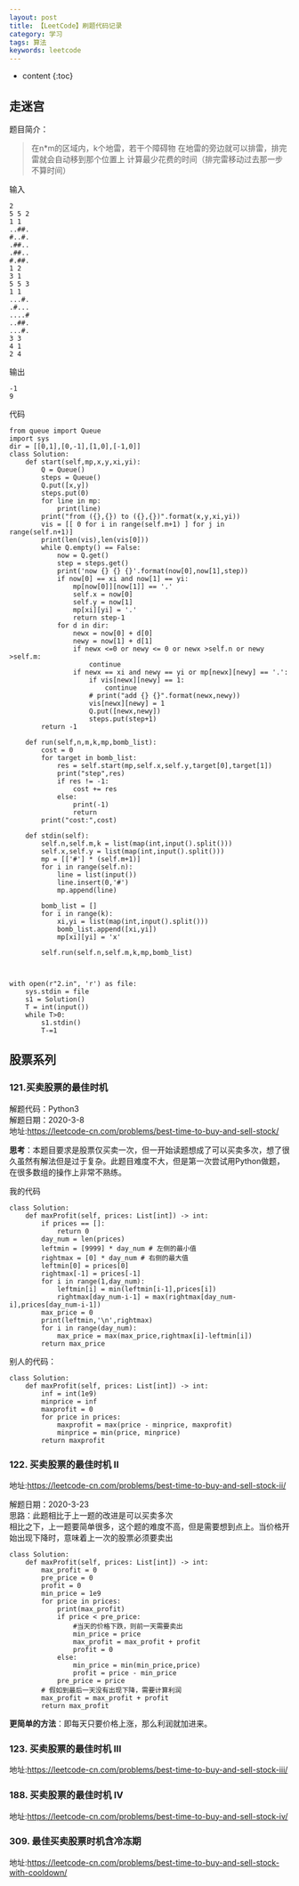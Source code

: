 ```yaml
---
layout: post
title: 【LeetCode】刷题代码记录
category: 学习
tags: 算法
keywords: leetcode
---
```


* content
{:toc}
## 走迷宫


题目简介：
> 在n*m的区域内，k个地雷，若干个障碍物
> 在地雷的旁边就可以排雷，排完雷就会自动移到那个位置上
> 计算最少花费的时间（排完雷移动过去那一步不算时间）


输入  
```
2
5 5 2
1 1
..##.
#..#.
.##..
.##..
#.##.
1 2
3 1
5 5 3
1 1
...#.
.#...
....#
..##.
...#.
3 3
4 1
2 4
```

输出
```
-1
9
```
代码  
```
from queue import Queue
import sys
dir = [[0,1],[0,-1],[1,0],[-1,0]]
class Solution:
    def start(self,mp,x,y,xi,yi):
        Q = Queue()
        steps = Queue()
        Q.put([x,y])
        steps.put(0)
        for line in mp:
            print(line)
        print("from ({},{}) to ({},{})".format(x,y,xi,yi))
        vis = [[ 0 for i in range(self.m+1) ] for j in range(self.n+1)]
        print(len(vis),len(vis[0]))
        while Q.empty() == False:
            now = Q.get()
            step = steps.get()
            print('now {} {} {}'.format(now[0],now[1],step))
            if now[0] == xi and now[1] == yi:
                mp[now[0]][now[1]] == '.'
                self.x = now[0]
                self.y = now[1]
                mp[xi][yi] = '.'
                return step-1
            for d in dir:
                newx = now[0] + d[0]
                newy = now[1] + d[1]
                if newx <=0 or newy <= 0 or newx >self.n or newy >self.m:
                    continue
                if newx == xi and newy == yi or mp[newx][newy] == '.':
                    if vis[newx][newy] == 1:
                        continue
                    # print("add {} {}".format(newx,newy))
                    vis[newx][newy] = 1
                    Q.put([newx,newy])
                    steps.put(step+1)
        return -1
        
    def run(self,n,m,k,mp,bomb_list):
        cost = 0
        for target in bomb_list:
            res = self.start(mp,self.x,self.y,target[0],target[1])
            print("step",res)
            if res != -1:
                cost += res
            else:
                print(-1)
                return
        print("cost:",cost)

    def stdin(self):
        self.n,self.m,k = list(map(int,input().split()))
        self.x,self.y = list(map(int,input().split()))
        mp = [['#'] * (self.m+1)]
        for i in range(self.n):
            line = list(input())
            line.insert(0,'#')
            mp.append(line)
        
        bomb_list = []
        for i in range(k):
            xi,yi = list(map(int,input().split()))
            bomb_list.append([xi,yi])
            mp[xi][yi] = 'x'
        
        self.run(self.n,self.m,k,mp,bomb_list)
    
        

with open(r"2.in", 'r') as file:
    sys.stdin = file
    s1 = Solution()
    T = int(input())
    while T>0:
        s1.stdin()
        T-=1
```


## 股票系列
  
### 121.买卖股票的最佳时机

解题代码：Python3  
解题日期：2020-3-8  
地址:<https://leetcode-cn.com/problems/best-time-to-buy-and-sell-stock/>

**思考**：本题目要求是股票仅买卖一次，但一开始读题想成了可以买卖多次，想了很久虽然有解法但是过于复杂。此题目难度不大，但是第一次尝试用Python做题，在很多数组的操作上非常不熟练。

我的代码
```
class Solution:
    def maxProfit(self, prices: List[int]) -> int:
        if prices == []:
            return 0
        day_num = len(prices)
        leftmin = [9999] * day_num # 左侧的最小值
        rightmax = [0] * day_num # 右侧的最大值
        leftmin[0] = prices[0]
        rightmax[-1] = prices[-1]
        for i in range(1,day_num):
            leftmin[i] = min(leftmin[i-1],prices[i])
            rightmax[day_num-i-1] = max(rightmax[day_num-i],prices[day_num-i-1])
        max_price = 0
        print(leftmin,'\n',rightmax)
        for i in range(day_num):
            max_price = max(max_price,rightmax[i]-leftmin[i])
        return max_price
```

别人的代码：
```
class Solution:
    def maxProfit(self, prices: List[int]) -> int:
        inf = int(1e9)
        minprice = inf
        maxprofit = 0
        for price in prices:
            maxprofit = max(price - minprice, maxprofit)
            minprice = min(price, minprice)
        return maxprofit

```

### 122. 买卖股票的最佳时机 II

地址:<https://leetcode-cn.com/problems/best-time-to-buy-and-sell-stock-ii/>

解题日期：2020-3-23    
思路：此题相比于上一题的改进是可以买卖多次    
相比之下，上一题要简单很多，这个题的难度不高，但是需要想到点上。当价格开始出现下降时，意味着上一次的股票必须要卖出  



```
class Solution:
    def maxProfit(self, prices: List[int]) -> int:
        max_profit = 0
        pre_price = 0
        profit = 0
        min_price = 1e9
        for price in prices:
            print(max_profit)
            if price < pre_price:
                #当天的价格下跌，则前一天需要卖出
                min_price = price
                max_profit = max_profit + profit
                profit = 0
            else:
                min_price = min(min_price,price)
                profit = price - min_price
            pre_price = price
        # 假如到最后一天没有出现下降，需要计算利润
        max_profit = max_profit + profit
        return max_profit

```

**更简单的方法**：即每天只要价格上涨，那么利润就加进来。


### 123. 买卖股票的最佳时机 III

地址:<https://leetcode-cn.com/problems/best-time-to-buy-and-sell-stock-iii/>

### 188. 买卖股票的最佳时机 IV

地址:<https://leetcode-cn.com/problems/best-time-to-buy-and-sell-stock-iv/>

### 309. 最佳买卖股票时机含冷冻期
地址:<https://leetcode-cn.com/problems/best-time-to-buy-and-sell-stock-with-cooldown/>